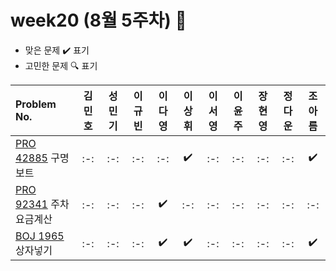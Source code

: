 # week20 (8월 5주차) :pencil:

- 맞은 문제 :heavy_check_mark: 표기
- 고민한 문제 :mag: 표기

| Problem No.                                                                                       | 김민호 | 성민기 | 이규빈 | 이다영 | 이상휘 | 이서영 | 이윤주 | 장현영 | 정다운 | 조아름 |
| :------------------------------------------------------------------------------------------------ | :----: | :----: | :----: | :----: | :----: | :----: | :----: | :----: | :----: | :----: |
| [PRO 42885](https://school.programmers.co.kr/learn/courses/30/lessons/42885) 구명보트            |   :-:   |  :-:   |   :-:   |  :-:   |   :heavy_check_mark:   |   :-:   |  :-:  |  :-:   |  :-:   |  :heavy_check_mark:   |
| [PRO 92341](https://school.programmers.co.kr/learn/courses/30/lessons/92341) 주차요금계산         |  :-:   |  :-:   |  :-:   |   :heavy_check_mark:   |   :-:   |  :-:   |  :-:   |   :-:   |  :-:   |  :-:   |
| [BOJ 1965](https://www.acmicpc.net/problem/1965) 상자넣기 |   :-:   |  :-:   |   :-:   |   :heavy_check_mark:   |   :heavy_check_mark:   |   :-:   |   :-:   |   :-:   |   :-:   |   :heavy_check_mark:  |
